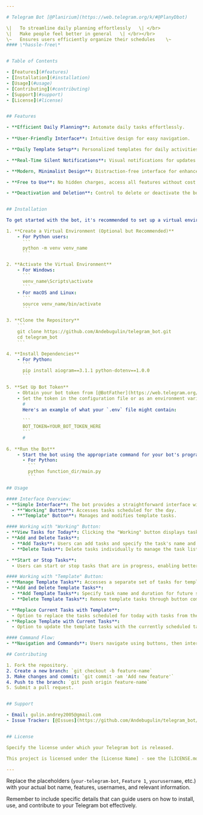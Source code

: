 ```yaml
---

# Telegram Bot [@Planirium](https://web.telegram.org/k/#@PlanyDbot)

\|   To streamline daily planning effortlessly   \| </br>
\|   Make people feel better in general   \| </br></br> 
\~   Ensures users efficiently organize their schedules    \~
#### \*hassle-free\*


# Table of Contents

- [Features](#features)
- [Installation](#installation)
- [Usage](#usage)
- [Contributing](#contributing)
- [Support](#support)
- [License](#license)


## Features

- **Efficient Daily Planning**: Automate daily tasks effortlessly.
  
- **User-Friendly Interface**: Intuitive design for easy navigation.

- **Daily Template Setup**: Personalized templates for daily activities.

- **Real-Time Silent Notifications**: Visual notifications for updates without sound interruptions.

- **Modern, Minimalist Design**: Distraction-free interface for enhanced usability.

- **Free to Use**: No hidden charges, access all features without cost.

- **Deactivation and Deletion**: Control to delete or deactivate the bot anytime.


## Installation

To get started with the bot, it's recommended to set up a virtual environment to manage dependencies. Here's a step-by-step guide:

1. **Create a Virtual Environment (Optional but Recommended)**
    - For Python users:
      ```
      python -m venv venv_name
      ```   

2. **Activate the Virtual Environment**
    - For Windows:
      ```
      venv_name\Scripts\activate
      ```
    - For macOS and Linux:
      ```
      source venv_name/bin/activate
      ```

3. **Clone the Repository**
    ```
    git clone https://github.com/Andebugulin/telegram_bot.git
    cd telegram_bot
    ```

4. **Install Dependencies**
    - For Python:
      ```
      pip install aiogram==3.1.1 python-dotenv==1.0.0
      ```

5. **Set Up Bot Token**
    - Obtain your bot token from [@BotFather](https://web.telegram.org/k/#@BotFather) on Telegram.
    - Set the token in the configuration file or as an environment variable.
      #
      Here's an example of what your `.env` file might contain:
      
      ```
      BOT_TOKEN=YOUR_BOT_TOKEN_HERE
      ```
      #
      
6. **Run the Bot**
    - Start the bot using the appropriate command for your bot's programming language:
      - For Python:
        ```
        python function_dir/main.py  
        ```

## Usage

#### Interface Overview:
- **Simple Interface**: The bot provides a straightforward interface with two main buttons:
  - **"Working" Button**: Accesses tasks scheduled for the day.
  - **"Template" Button**: Manages and modifies template tasks.

#### Working with "Working" Button:
- **View Tasks for Today**: Clicking the "Working" button displays tasks scheduled for the day.
- **Add and Delete Tasks**:
  - **Add Tasks**: Users can add tasks and specify the task's name and duration in minutes.
  - **Delete Tasks**: Delete tasks individually to manage the task list.

- **Start or Stop Tasks**:
  - Users can start or stop tasks that are in progress, enabling better task management.

#### Working with "Template" Button:
- **Manage Template Tasks**: Accesses a separate set of tasks for templates.
- **Add and Delete Template Tasks**:
  - **Add Template Tasks**: Specify task name and duration for future scheduling.
  - **Delete Template Tasks**: Remove template tasks through button commands.

- **Replace Current Tasks with Template**:
  - Option to replace the tasks scheduled for today with tasks from the template.
- **Replace Template with Current Tasks**:
  - Option to update the template tasks with the currently scheduled tasks.

#### Command Flow:
- **Navigation and Commands**: Users navigate using buttons, then interact through button-based commands for task management (add, delete, start, stop), template management, and task-template interchange.

## Contributing

1. Fork the repository.
2. Create a new branch: `git checkout -b feature-name`
3. Make changes and commit: `git commit -am 'Add new feature'`
4. Push to the branch: `git push origin feature-name`
5. Submit a pull request.


## Support

- Email: gulin.andrey2005@gmail.com
- Issue Tracker: [@Issues](https://github.com/Andebugulin/telegram_bot/issues)


## License

Specify the license under which your Telegram bot is released.

This project is licensed under the [License Name] - see the [LICENSE.md](LICENSE.md) file for details.

---
```


Replace the placeholders (`your-telegram-bot`, `Feature 1`, `yourusername`, etc.) with your actual bot name, features, usernames, and relevant information.

Remember to include specific details that can guide users on how to install, use, and contribute to your Telegram bot effectively.
